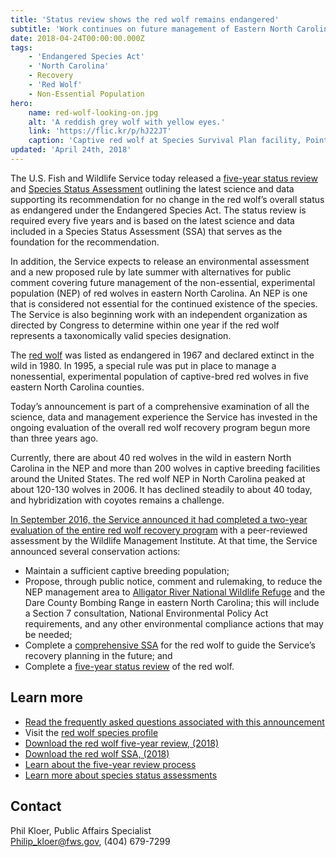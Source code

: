 ```yaml
---
title: 'Status review shows the red wolf remains endangered'
subtitle: 'Work continues on future management of Eastern North Carolina experimental population'
date: 2018-04-24T00:00:00.000Z
tags:
    - 'Endangered Species Act'
    - 'North Carolina'
    - Recovery
    - 'Red Wolf'
    - Non-Essential Population
hero:
    name: red-wolf-looking-on.jpg
    alt: 'A reddish grey wolf with yellow eyes.'
    link: 'https://flic.kr/p/hJ22JT'
    caption: 'Captive red wolf at Species Survival Plan facility, Point Defiance Zoo and Aquarium. Photo by B. Bartel, USFWS.'
updated: 'April 24th, 2018'
---
```


The U.S. Fish and Wildlife Service today released a [five-year status review](/pdf/five-year-reviews/red-wolf-2018.pdf) and [Species Status Assessment](http://ecos.fws.gov/ServCat/DownloadFile/147196) outlining the latest science and data supporting its recommendation for no change in the red wolf’s overall status as endangered under the Endangered Species Act. The status review is required every five years and is based on the latest science and data included in a Species Status Assessment (SSA) that serves as the foundation for the recommendation.

In addition, the Service expects to release an environmental assessment and a new proposed rule by late summer with alternatives for public comment covering future management of the non-essential, experimental population (NEP) of red wolves in eastern North Carolina. An NEP is one that is considered not essential for the continued existence of the species. The Service is also beginning work with an independent organization as directed by Congress to determine within one year if the red wolf represents a taxonomically valid species designation.

The [red wolf](/wildlife/mammals/red-wolf) was listed as endangered in 1967 and declared extinct in the wild in 1980. In 1995, a special rule was put in place to manage a nonessential, experimental population of captive-bred red wolves in five eastern North Carolina counties.

Today’s announcement is part of a comprehensive examination of all the science, data and management experience the Service has invested in the ongoing evaluation of the overall red wolf recovery program begun more than three years ago.

Currently, there are about 40 red wolves in the wild in eastern North Carolina in the NEP and more than 200 wolves in captive breeding facilities around the United States. The red wolf NEP in North Carolina peaked at about 120-130 wolves in 2006. It has declined steadily to about 40 today, and hybridization with coyotes remains a challenge.

[In September 2016, the Service announced it had completed a two-year evaluation of the entire red wolf recovery program](/news/2016/09/science-leads-fish-and-wildlife-service-to-significant-changes-for-red-wolf-recovery/) with a peer-reviewed assessment by the Wildlife Management Institute. At that time, the Service announced several conservation actions:

* Maintain a sufficient captive breeding population;
* Propose, through public notice, comment and rulemaking, to reduce the NEP management area to [Alligator River National Wildlife Refuge](https://www.fws.gov/refuge/alligator_river/) and the Dare County Bombing Range in eastern North Carolina; this will include a Section 7 consultation, National Environmental Policy Act requirements, and any other environmental compliance actions that may be needed;
* Complete a [comprehensive SSA]() for the red wolf to guide the Service’s recovery planning in the future; and
* Complete a [five-year status review](/pdf/five-year-reviews/red-wolf-2018.pdf) of the red wolf.

## Learn more

* [Read the frequently asked questions associated with this announcement](/faq/red-wolf-status-assessment-five-year-review-and-future-plans)
* Visit the [red wolf species profile](/wildlife/mammals/red-wolf/)
* [Download the red wolf five-year review, (2018)](/pdf/five-year-reviews/red-wolf-2018.pdf)
* [Download the red wolf SSA, (2018)](http://ecos.fws.gov/ServCat/DownloadFile/147196)
* [Learn about the five-year review process](/endangered-species-act/five-year-reviews)
* [Learn more about species status assessments](/endangered-species-act/species-status-assessments)

## Contact

Phil Kloer, Public Affairs Specialist  
[Philip_kloer@fws.gov](mailto:Philip_kloer@fws.gov), (404) 679-7299
